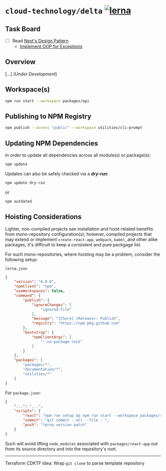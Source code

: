 # `cloud-technology/delta` [![lerna](https://img.shields.io/badge/Maintained%20via-Lerna-cc00ff.svg)](https://lerna.js.org/) #

## Task Board ##

- [ ] Read [Nest's Design Pattern](https://github.com/nestjs/nest)
    - [Implement OOP for Exceptions](https://github.com/nestjs/nest/tree/master/packages/common/exceptions)

## Overview ## 

[...] (*Under Development*)

## Workspace(s) ##

```bash
npm run start --workspace packages/api
```

## Publishing to NPM Registry ##

```bash
npm publish --access "public" --workspace utilities/cli-prompt
```

## Updating NPM Dependencies ##

In order to update all dependencies across all module(s) or package(s):

```bash
npm update
```

Updates can also be safely checked via a ***dry-run***:

```bash
npm update dry-run
```

or

```bash
npm outdated
```

## Hoisting Considerations ##

Lighter, non-compiled projects see installation and hoist-related benefits from mono-repository configuration(s);
however, compiled projects that may extend or implement `create-react-app`, `webpack`, `babel`, and other alike
packages, it's difficult to keep a consistent and pure packgage list.

For such mono-repositories, where hoisting may be a problem, consider the following setup:

`lerna.json`

```json
{
    "version": "0.0.0",
    "npmClient": "npm",
    "useWorkspaces": false,
    "command": {
        "publish": {
            "ignoreChanges": [
                "ignored-file"
            ],
            "message": "[Chore] (Release): Publish",
            "registry": "https://npm.pkg.github.com"
        },
        "bootstrap": {
            "npmClientArgs": [
                "--no-package-lock"
            ]
        }
    },
    "packages": [
        "packages/*",
        "documentation/*",
        "utilities/*"
    ]
}
```

For `package.json`:

```json
{
    "...": "...",
    "scripts": {
        "react": "npm run setup && npm run start --workspace packages/react-app",
        "commit": "git commit --all --file - ",
        "push": "lerna version patch"
    }
}
```

Such will avoid lifting `node_modules` associated with `packages/react-app` out from its source directory and into the
repository's root.


---

Terraform CDKTF Idea: Wrap `git clone` to parse template repository

